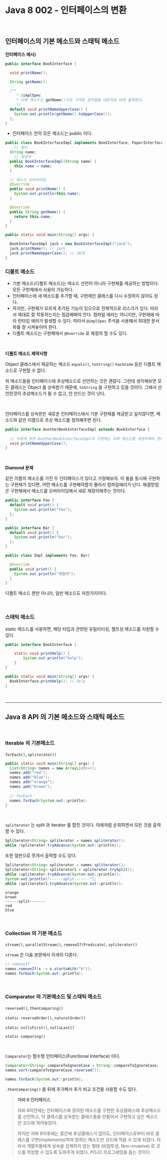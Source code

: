 # Java 8 002 - 인터페이스의 변환



<br />

## 인터페이스의 기본 메소드와 스태틱 메소드



**인터페이스 예시)**

```java
public interface BookInterface {

  void printName();

  String getName();

  /**
     * @implSpec
     * 아래 메소드는 getName()으로 가져온 문자열을 대문자로 바꿔 출력한다.
     */
  default void printNameUpperCase() {
    System.out.println(getName().toUpperCase());
  };
}
```

* 인터페이스 안의 모든 메소드는 public 이다.

```java
public class BookInterfaceImpl implements BookInterface, PaperInterface {
	// 필드
  String name;
	// 생성자
  public BookInterfaceImpl(String name) {
    this.name = name;
  }

  // 메소드 오버라이딩
  @Override
  public void printName() {
    System.out.println(this.name);
  }

  @Override
  public String getName() {
    return this.name;
  }
}
```

```java
public static void main(String[] args) {

  BookInterfaceImpl jack = new BookInterfaceImpl("jack");
  jack.printName(); // jack
  jack.printNameUpperCase(); // JACK
}
```



### 디폴트 메소드

* 기본 메소드(디폴트 메소드)는 메소드 선언이 아니라 구현체를 제공하는 방법이다. 모든 구현체에서 사용이 가능하다. 
* 인터페이스에 새 메소드를 추가할 때, 구현체인 클래스를 다시 수정하지 않아도 된다.
* 하지만, 구현체가 모르게 추가된 기능이 있으므로 전체적으로 리스크가 있다. 따라서 제대로 잘 작동하는지는 점검해봐야 안다. 컴파일 에러는 아니지만, 구현체에 따라 런타임 에러가 발생할 수 있다. 따라서 `@implSpec` 주석을 사용해서 최대한 문서화를 잘 시켜놓아야 한다.
* 디폴트 메소드는 구현체에서 `@Override` 로 재정의 할 수도 있다.

<br />

**디폴트 메소드 제약사항**

Object 클래스에서 제공하는 메소드 `equals()`, `toString()` `hashCode` 등은 디폴트 메소드로 구현할 수 없다.

위 메소드들을 인터페이스에 추상메소드로 선언하는 것은 괜찮다. 그런데 생각해보면 모든 클래스는 Object 를 상속받기 때문에, `toString` 을 구현하고 있을 것이다. 그래서 선언한것이 추상메소드가 될 수 없고, 안 만드는 것이 낫다.

<br />

인터페이스를 상속받은 새로운 인터페이스에서 기본 구현체를 제공받고 싶지않다면, 메소드와 같은 이름으로 추상 메소드를 정의해주면 된다.

```java
public interface AnotherBookInterfaceImpl extends BookInterface {
  
  // 이렇게 하면 AnotherBookInterfaceImpl의 구현체는 아래 메소드를 재정의해야 한다.
  void printNameUpperCase();
}
```

<br />

**Diamond 문제**

같은 이름의 메소드를 가진 두 인터페이스가 있다고 가정해보자. 이 둘을 동시에 구현하는 구현체가 있다면, 어떤 메소드를 구현해야할지 몰라서 컴파일에러가 난다. 해결방법은 구현체에서 메소드를 오버라이딩해서 새로 재정의해주는 것이다.

```java
public interface Foo {
  default void print() {
    System.out.println("foo");
  };
}
```

```java
public interface Bar {
  default void print() {
    System.out.println("bar");
  };
}
```

```java
public class Impl implements Foo, Bar{

  @Override
  public void print() {
    System.out.println("재정의");
  }
}
```

디폴트 메소드 뿐만 아니라, 일반 메소드도 마찬가지이다.





<br />

### 스태틱 메소드

static 메소드를 사용하면, 해당 타입과 관련된 유틸리티성, 헬프성 메소드를 지원할 수 있다.

```java
public interface BookInterface {

    static void printHelp() {
        System.out.println("help");
    }
}
```

```java
public static void main(String[] args) {
  BookInterface.printHelp(); // help
}
```

<br />

---

## Java 8 API 의 기본 메소드와 스태틱 메소드

<br />



### Iterable 의 기본메소드

`forEach()`, `spliterator()`

```java
public static void main(String[] args) {
  List<String> names = new ArrayList<>();
  names.add("red");
  names.add("blue");
  names.add("orange");
  names.add("brown");
	
  // forEach
  names.forEach(System.out::println);
}
```

<br />

`spliterator` 는 split 과 iterator 를 합친 것이다. 아래처럼 순회하면서 모든 것을 출력할 수 있다.

```java
Spliterator<String> spliterator = names.spliterator();
while (spliterator.tryAdvance(System.out::println));
```

또한 절반으로 쪼개서 출력할 수도 있다.

```java
Spliterator<String> spliterator = names.spliterator();
Spliterator<String> spliterator1 = spliterator.trySplit();
while (spliterator.tryAdvance(System.out::println));
System.out.println("------split-------");
while (spliterator1.tryAdvance(System.out::println));
```

```shell
orange
brown
------split-------
red
blue
```

<br />

### Collection 의 기본 메소드

`stream()`, `parallelStream()`, `removeIf(Predicate)`, `spliterator()`

`stream` 은 다음 본문에서 자세히 다룬다.

```java
// removeIf
names.removeIf(s -> s.startsWith("b"));
names.forEach(System.out::println);
```

<br />

### Comparator 의 기본메소드 및 스태틱 메소드

`reversed()`, `thenComparing()`

`static reverseOrder()`, `naturalOrder()`

`static nullsFirst()`, `nullsLast()`

`static comparing()`

<br />

`Comparator`는 함수형 인터페이스(Functional Interface) 이다. 

```java
Comparator<String> compareToIgnoreCase = String::compareToIgnoreCase;
names.sort(compareToIgnoreCase.reversed());

names.forEach(System.out::println);
```

`.thenComparing()` 을 뒤에 추가해서 추가 비교 조건을 사용할 수도 있다.





> **자바 8 인터페이스**
>
> 자바 8이전에는 인터페이스에 정의된 메소드를 구현한 추상클래스에 추상메소드를 선언하고, 이 클래스를 상속받는 클래스들을 만들어서 구현하고 싶은 메소드만 코드에 적어놓았다.
>
> 하지만 자바 8이후에는 중간에 추상클래스가 없이도, 인터페이스로부터 바로 클래스를 구현(implements)하여 원하는 메소드만 코드에 적을 수 있게 되었다. 따라서 개발자들에게 상속을 강제하지 않는 형태 (비침투성, Non-invasive) 로 코드를 작성할 수 있도록 도와주게 되었다. POJO 프로그래밍을 돕는 것이다.

